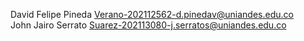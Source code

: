 David Felipe Pineda Verano-202112562-d.pinedav@uniandes.edu.co  
John Jairo Serrato Suarez-202113080-j.serratos@uniandes.edu.co 

